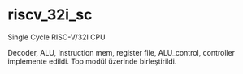 # riscv_32i_sc
Single Cycle RISC-V/32I CPU

Decoder, ALU, Instruction mem, register file, ALU_control, controller implemente edildi.
Top modül üzerinde birleştirildi.
